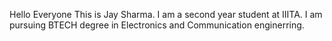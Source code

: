 Hello Everyone
This is Jay Sharma.
I am a second year student at IIITA.
I am pursuing BTECH degree in Electronics and Communication enginerring. 
